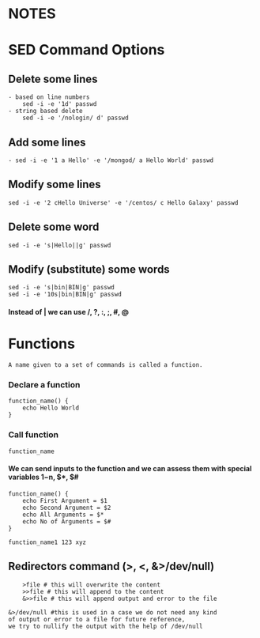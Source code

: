 # NOTES

# SED Command Options

## Delete some lines
    - based on line numbers
        sed -i -e '1d' passwd
    - string based delete
        sed -i -e '/nologin/ d' passwd

## Add some lines
    - sed -i -e '1 a Hello' -e '/mongod/ a Hello World' passwd
## Modify some lines
    sed -i -e '2 cHello Universe' -e '/centos/ c Hello Galaxy' passwd


## Delete some word
    sed -i -e 's|Hello||g' passwd

## Modify (substitute) some words
    sed -i -e 's|bin|BIN|g' passwd
    sed -i -e '10s|bin|BIN|g' passwd

#### Instead of | we can use /, ?, :, ;, #, @


# Functions
    A name given to a set of commands is called a function.

### Declare a function
    function_name() {
        echo Hello World
    }

### Call function
    function_name

#### We can send inputs to the function and we can assess them with special variables $1-$n, $*, $#

    function_name() {
        echo First Argument = $1
        echo Second Argument = $2
        echo All Arguments = $*
        echo No of Arguments = $#
    }

    function_name1 123 xyz

## Redirectors command  (>, <, &>/dev/null)
        >file # this will overwrite the content
        >>file # this will append to the content
        &>>file # this will append output and error to the file

    &>/dev/null #this is used in a case we do not need any kind 
    of output or error to a file for future reference, 
    we try to nullify the output with the help of /dev/null